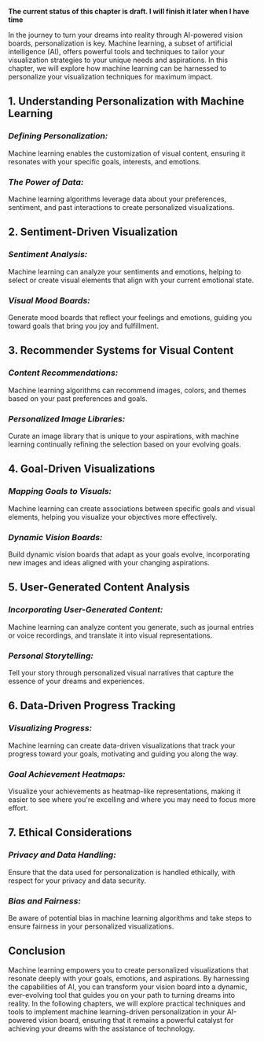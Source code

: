 **The current status of this chapter is draft. I will finish it later when I have time**

In the journey to turn your dreams into reality through AI-powered vision boards, personalization is key. Machine learning, a subset of artificial intelligence (AI), offers powerful tools and techniques to tailor your visualization strategies to your unique needs and aspirations. In this chapter, we will explore how machine learning can be harnessed to personalize your visualization techniques for maximum impact.

**1. Understanding Personalization with Machine Learning**
----------------------------------------------------------

### *Defining Personalization:*

Machine learning enables the customization of visual content, ensuring it resonates with your specific goals, interests, and emotions.

### *The Power of Data:*

Machine learning algorithms leverage data about your preferences, sentiment, and past interactions to create personalized visualizations.

**2. Sentiment-Driven Visualization**
-------------------------------------

### *Sentiment Analysis:*

Machine learning can analyze your sentiments and emotions, helping to select or create visual elements that align with your current emotional state.

### *Visual Mood Boards:*

Generate mood boards that reflect your feelings and emotions, guiding you toward goals that bring you joy and fulfillment.

**3. Recommender Systems for Visual Content**
---------------------------------------------

### *Content Recommendations:*

Machine learning algorithms can recommend images, colors, and themes based on your past preferences and goals.

### *Personalized Image Libraries:*

Curate an image library that is unique to your aspirations, with machine learning continually refining the selection based on your evolving goals.

**4. Goal-Driven Visualizations**
---------------------------------

### *Mapping Goals to Visuals:*

Machine learning can create associations between specific goals and visual elements, helping you visualize your objectives more effectively.

### *Dynamic Vision Boards:*

Build dynamic vision boards that adapt as your goals evolve, incorporating new images and ideas aligned with your changing aspirations.

**5. User-Generated Content Analysis**
--------------------------------------

### *Incorporating User-Generated Content:*

Machine learning can analyze content you generate, such as journal entries or voice recordings, and translate it into visual representations.

### *Personal Storytelling:*

Tell your story through personalized visual narratives that capture the essence of your dreams and experiences.

**6. Data-Driven Progress Tracking**
------------------------------------

### *Visualizing Progress:*

Machine learning can create data-driven visualizations that track your progress toward your goals, motivating and guiding you along the way.

### *Goal Achievement Heatmaps:*

Visualize your achievements as heatmap-like representations, making it easier to see where you're excelling and where you may need to focus more effort.

**7. Ethical Considerations**
-----------------------------

### *Privacy and Data Handling:*

Ensure that the data used for personalization is handled ethically, with respect for your privacy and data security.

### *Bias and Fairness:*

Be aware of potential bias in machine learning algorithms and take steps to ensure fairness in your personalized visualizations.

**Conclusion**
--------------

Machine learning empowers you to create personalized visualizations that resonate deeply with your goals, emotions, and aspirations. By harnessing the capabilities of AI, you can transform your vision board into a dynamic, ever-evolving tool that guides you on your path to turning dreams into reality. In the following chapters, we will explore practical techniques and tools to implement machine learning-driven personalization in your AI-powered vision board, ensuring that it remains a powerful catalyst for achieving your dreams with the assistance of technology.
